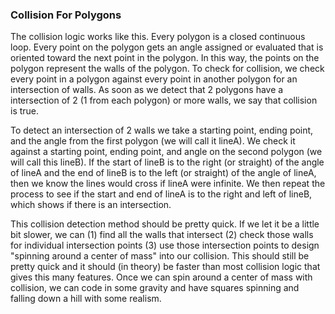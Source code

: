 ### Collision For Polygons
The collision logic works like this.
Every polygon is a closed continuous loop. Every point on the polygon gets an angle assigned or evaluated that is oriented toward the next point in the polygon. In this way, the points on the polygon represent the walls of the polygon. To check for collision, we check every point in a polygon against every point in another polygon for an intersection of walls. As soon as we detect that 2 polygons have a intersection of 2 (1 from each polygon) or more walls, we say that collision is true.

To detect an intersection of 2 walls we take a starting point, ending point, and the angle from the first polygon (we will call it lineA). We check it against a starting point, ending point, and angle on the second polygon (we will call this lineB). If the start of lineB is to the right (or straight) of the angle of lineA and the end of lineB is to the left (or straight) of the angle of lineA, then we know the lines would cross if lineA were infinite. We then repeat the process to see if the start and end of lineA is to the right and left of lineB, which shows if there is an intersection.

This collision detection method should be pretty quick. If we let it be a little bit slower, we can (1) find all the walls that intersect (2) check those walls for individual intersection points (3) use those intersection points to design "spinning around a center of mass" into our collision. This should still be pretty quick and it should (in theory) be faster than most collision logic that gives this many features. Once we can spin around a center of mass with collision, we can code in some gravity and have squares spinning and falling down a hill with some realism.
